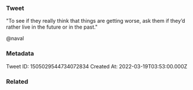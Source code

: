 ### Tweet
"To see if they really think that things are getting worse, ask them if they’d rather live in the future or in the past." 

@naval

### Metadata
Tweet ID: 1505029544734072834
Created At: 2022-03-19T03:53:00.000Z

### Related

